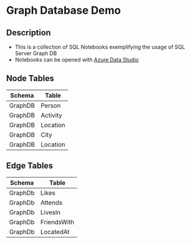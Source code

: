 # Graph Database Demo

## Description 
- This is a collection of SQL Notebooks exemplifying the usage of SQL Server Graph DB
- Notebooks can be opened with [Azure Data Studio](https://docs.microsoft.com/en-us/sql/azure-data-studio/download-azure-data-studio?view=sql-server-ver15)

## Node Tables
| Schema  | Table       |
|---------| ------------|
| GraphDB | Person      |
| GraphDB | Activity    |
| GraphDB | Location    |
| GraphDB | City        |
| GraphDB | Location    |

## Edge Tables
| Schema  | Table       |
|---------| ------------|
| GraphDb | Likes       |
| GraphDb | Attends     |
| GraphDb | LivesIn     |
| GraphDb | FriendsWith |
| GraphDb | LocatedAt   |